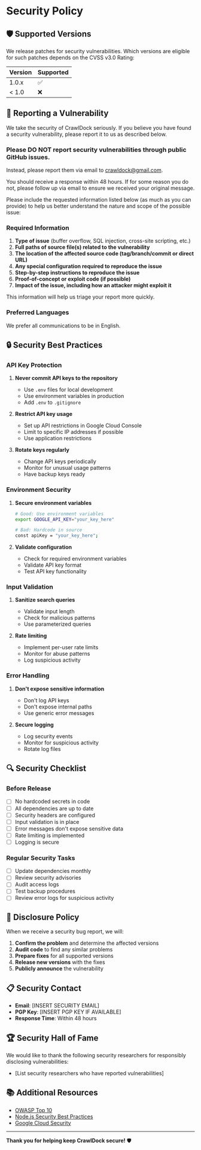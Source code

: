 # Security Policy

## 🛡️ **Supported Versions**

We release patches for security vulnerabilities. Which versions are eligible for such patches depends on the CVSS v3.0 Rating:

| Version | Supported          |
| ------- | ------------------ |
| 1.0.x   | :white_check_mark: |
| < 1.0   | :x:                |

## 🚨 **Reporting a Vulnerability**

We take the security of CrawlDock seriously. If you believe you have found a security vulnerability, please report it to us as described below.

### **Please DO NOT report security vulnerabilities through public GitHub issues.**

Instead, please report them via email to crawldock@gmail.com.

You should receive a response within 48 hours. If for some reason you do not, please follow up via email to ensure we received your original message.

Please include the requested information listed below (as much as you can provide) to help us better understand the nature and scope of the possible issue:

### **Required Information**

1. **Type of issue** (buffer overflow, SQL injection, cross-site scripting, etc.)
2. **Full paths of source file(s) related to the vulnerability**
3. **The location of the affected source code (tag/branch/commit or direct URL)**
4. **Any special configuration required to reproduce the issue**
5. **Step-by-step instructions to reproduce the issue**
6. **Proof-of-concept or exploit code (if possible)**
7. **Impact of the issue, including how an attacker might exploit it**

This information will help us triage your report more quickly.

### **Preferred Languages**

We prefer all communications to be in English.

## 🔒 **Security Best Practices**

### **API Key Protection**

1. **Never commit API keys to the repository**
   - Use `.env` files for local development
   - Use environment variables in production
   - Add `.env` to `.gitignore`

2. **Restrict API key usage**
   - Set up API restrictions in Google Cloud Console
   - Limit to specific IP addresses if possible
   - Use application restrictions

3. **Rotate keys regularly**
   - Change API keys periodically
   - Monitor for unusual usage patterns
   - Have backup keys ready

### **Environment Security**

1. **Secure environment variables**
   ```bash
   # Good: Use environment variables
   export GOOGLE_API_KEY="your_key_here"
   
   # Bad: Hardcode in source
   const apiKey = "your_key_here";
   ```

2. **Validate configuration**
   - Check for required environment variables
   - Validate API key format
   - Test API key functionality

### **Input Validation**

1. **Sanitize search queries**
   - Validate input length
   - Check for malicious patterns
   - Use parameterized queries

2. **Rate limiting**
   - Implement per-user rate limits
   - Monitor for abuse patterns
   - Log suspicious activity

### **Error Handling**

1. **Don't expose sensitive information**
   - Don't log API keys
   - Don't expose internal paths
   - Use generic error messages

2. **Secure logging**
   - Log security events
   - Monitor for suspicious activity
   - Rotate log files

## 🔍 **Security Checklist**

### **Before Release**
- [ ] No hardcoded secrets in code
- [ ] All dependencies are up to date
- [ ] Security headers are configured
- [ ] Input validation is in place
- [ ] Error messages don't expose sensitive data
- [ ] Rate limiting is implemented
- [ ] Logging is secure

### **Regular Security Tasks**
- [ ] Update dependencies monthly
- [ ] Review security advisories
- [ ] Audit access logs
- [ ] Test backup procedures
- [ ] Review error logs for suspicious activity

## 🚀 **Disclosure Policy**

When we receive a security bug report, we will:

1. **Confirm the problem** and determine the affected versions
2. **Audit code** to find any similar problems
3. **Prepare fixes** for all supported versions
4. **Release new versions** with the fixes
5. **Publicly announce** the vulnerability

## 📋 **Security Contact**

- **Email**: [INSERT SECURITY EMAIL]
- **PGP Key**: [INSERT PGP KEY IF AVAILABLE]
- **Response Time**: Within 48 hours

## 🏆 **Security Hall of Fame**

We would like to thank the following security researchers for responsibly disclosing vulnerabilities:

- [List security researchers who have reported vulnerabilities]

## 📚 **Additional Resources**

- [OWASP Top 10](https://owasp.org/www-project-top-ten/)
- [Node.js Security Best Practices](https://nodejs.org/en/docs/guides/security/)
- [Google Cloud Security](https://cloud.google.com/security)

---

**Thank you for helping keep CrawlDock secure!** 🛡️ 